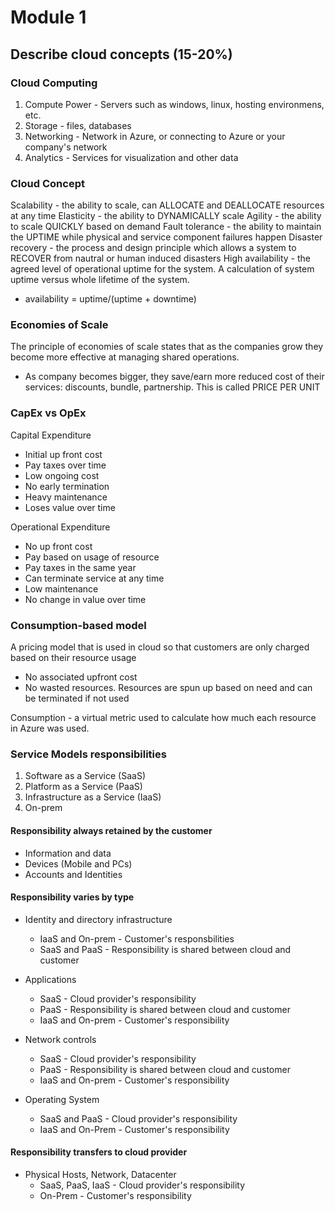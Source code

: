 # Module 1
## Describe cloud concepts (15-20%)

### Cloud Computing

1. Compute Power - Servers such as windows, linux, hosting environmens, etc.
2. Storage - files, databases
3. Networking - Network in Azure, or connecting to Azure or your company's network
4. Analytics - Services for visualization and other data

### Cloud Concept

Scalability - the ability to scale, can ALLOCATE and DEALLOCATE resources at any time
Elasticity - the ability to DYNAMICALLY scale
Agility - the ability to scale QUICKLY based on demand
Fault tolerance - the ability to maintain the UPTIME while physical and service component failures happen
Disaster recovery - the process and design principle which allows a system to RECOVER from nautral or human induced disasters
High availability - the agreed level of operational uptime for the system. A calculation of system uptime versus whole lifetime of the system.
* availability = uptime/(uptime + downtime)

### Economies of Scale

The principle of economies of scale states that as the companies grow they become more effective at managing shared operations.
* As company becomes bigger, they save/earn more reduced cost of their services: discounts, bundle, partnership. This is called PRICE PER UNIT

### CapEx vs OpEx

Capital Expenditure
* Initial up front cost
* Pay taxes over time
* Low ongoing cost
* No early termination
* Heavy maintenance
* Loses value over time

Operational Expenditure
* No up front cost
* Pay based on usage of resource
* Pay taxes in the same year
* Can terminate service at any time
* Low maintenance
* No change in value over time

### Consumption-based model

A pricing model that is used in cloud so that customers are only charged based on their resource usage
* No associated upfront cost
* No wasted resources. Resources are spun up based on need and can be terminated if not used

Consumption - a virtual metric used to calculate how much each resource in Azure was used. 

### Service Models responsibilities

1. Software as a Service (SaaS)
2. Platform as a Service (PaaS)
3. Infrastructure as a Service (IaaS)
4. On-prem

#### Responsibility always retained by the customer

* Information and data
* Devices (Mobile and PCs)
* Accounts and Identities

#### Responsibility varies by type

* Identity and directory infrastructure
     - IaaS and On-prem - Customer's responsbilities
     - SaaS and PaaS - Responsibility is shared between cloud and customer

* Applications
     - SaaS - Cloud provider's responsibility
     - PaaS - Responsibility is shared between cloud and customer
     - IaaS and On-prem - Customer's responsibility

* Network controls
     - SaaS - Cloud provider's responsibility
     - PaaS - Responsibility is shared between cloud and customer
     - IaaS and On-prem - Customer's responsibility

* Operating System
     - SaaS and PaaS - Cloud provider's responsibility
     - IaaS and On-Prem - Customer's responsibility

#### Responsibility transfers to cloud provider

* Physical Hosts, Network, Datacenter
     - SaaS, PaaS, IaaS - Cloud provider's responsibility
     - On-Prem - Customer's responsibility
